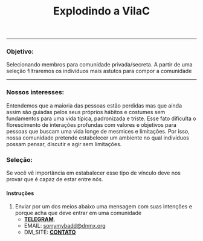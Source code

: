 ﻿---
layout: post
title: Explodindo a VilaC
categories: [explodir, vilac]
permalink: /vilac

---
 <meta charset="utf-8" />
 <meta content='text/html; charset=utf-8' http-equiv='Content-Type'>

<hr>

### Objetivo:

Selecionando membros para comunidade privada/secreta. A partir 
de uma seleção filtraremos os indivíduos mais astutos para compor a comunidade

<hr>

### Nossos interesses:
Entendemos que a maioria das pessoas estão perdidas mas que ainda assim são guiadas pelos seus próprios hábitos e costumes sem fundamentos para uma vida típica, padronizada e triste. Esse fato dificulta o florescimento de interações profundas com valores e objetivos para pessoas que buscam uma vida longe de mesmices e limitações. Por isso, nossa comunidade pretende estabelecer um ambiente no qual indivíduos possam pensar, discutir e agir sem limitações. 

### Seleção:
Se você vê importância em estabalecer esse tipo de vínculo deve nos 
provar que é capaz de estar entre nós.

#### Instruções 
1. Enviar por um dos meios abaixo uma mensagem com suas intenções e porque acha que deve entrar em uma comunidade
    - **[TELEGRAM](https://t.me/zorpy)**.
    - EMAIL: sorrymybadd@dnmx.org
    - DM_SITE: **[CONTATO](/contato)**
    




